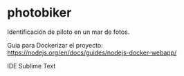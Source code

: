 # photobiker
Identificación de piloto en un mar de fotos.




Guia para Dockerizar el proyecto:
https://nodejs.org/en/docs/guides/nodejs-docker-webapp/

IDE 
Sublime Text